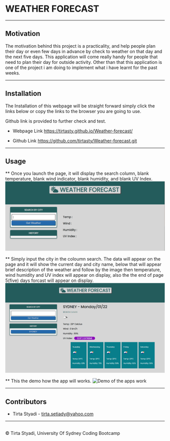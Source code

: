 # WEATHER FORECAST

---

## Motivation

The motivation behind this project is a practicality, and help people plan their day or even few days in advance by check to weather on that day and the next five days. This application will come really handy for people that need to plan their day for outside activity. Other than that this application is one of the project i am doing to implement what i have learnt for the past weeks.

---
## Installation

The Installation of this webpage will be straight forward simply click the links below or 
copy the links to the browser you are going to use.

Github link is provided to further check and test.


* Webpage Link
https://tirtasty.github.io/Weather-forecast/

* Github Link
https://github.com/tirtasty/Weather-forecast.git

---

## Usage

** Once you launch the page, it will display the search column, blank temperature, blank wind indicator, blank humidity, and blank UV Index.
![Home Page](./images/homepage.PNG)

** Simply input the city in the coloumn search. The data will appear on the page and it will show the current day and city name, below that will appear brief description of the weather and follow by the image then temperature, wind humidity and UV index will appear on display, also the the end of page 5(five) days forcast will appear on display.
![Display of current weather and 5 days forecast](./images/searchResult.PNG)

** This the demo how the app will works.
![Demo of the apps work](./images/appDemo.gif)

---
## Contributors

- Tirta Styadi - <tirta.setiady@yahoo.com>

---

##

© Tirta Styadi, University Of Sydney Coding Bootcamp